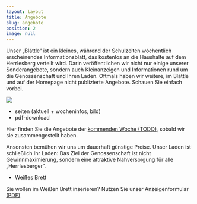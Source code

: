 ```yaml
---
layout: layout
title: Angebote
slug: angebote
position: 2
image: null
---
```


Unser „Blättle“ ist ein kleines, während der Schulzeiten wöchentlich erscheinendes Informationsblatt, das kostenlos an die Haushalte auf dem Herrlesberg verteilt wird. Darin veröffentlichen wir nicht nur einige unserer Sonderangebote, sondern auch Kleinanzeigen und Informationen rund um die Genossenschaft und Ihren Laden. 
Oftmals haben wir weitere, im Blättle und auf der Homepage nicht publizierte Angebote. Schauen Sie einfach vorbei.

![](/media/logo.svg)

* seiten (aktuell + wocheninfos, bild)
* pdf-download

Hier finden Sie die Angebote der [kommenden Woche (TODO)](/folgewoche), sobald wir sie zusammengestellt haben. 

Ansonsten bemühen wir uns um dauerhaft günstige Preise. Unser Laden ist schließlich Ihr Laden: Das Ziel der Genossenschaft ist nicht Gewinnmaximierung, sondern eine attraktive Nahversorgung für alle „Herrlesberger“.

* Weißes Brett

Sie wollen im Weißen Brett inserieren? Nutzen Sie unser Anzeigenformular [(PDF)](http://www.herrlesbergladen.de/Anzeigen_WeissesBrett.pdf)